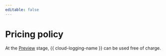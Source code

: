 ```yaml
---
editable: false
---
```

# Pricing policy

At the [Preview](../overview/concepts/launch-stages.md) stage, {{ cloud-logging-name }} can be used free of charge.
